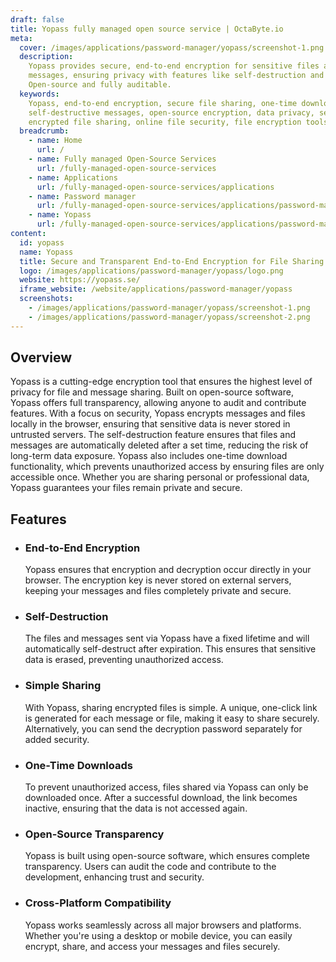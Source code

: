 ```yaml
---
draft: false
title: Yopass fully managed open source service | OctaByte.io
meta:
  cover: /images/applications/password-manager/yopass/screenshot-1.png
  description:
    Yopass provides secure, end-to-end encryption for sensitive files and
    messages, ensuring privacy with features like self-destruction and one-time downloads.
    Open-source and fully auditable.
  keywords:
    Yopass, end-to-end encryption, secure file sharing, one-time downloads,
    self-destructive messages, open-source encryption, data privacy, secure messaging,
    encrypted file sharing, online file security, file encryption tools
  breadcrumb:
    - name: Home
      url: /
    - name: Fully managed Open-Source Services
      url: /fully-managed-open-source-services
    - name: Applications
      url: /fully-managed-open-source-services/applications
    - name: Password manager
      url: /fully-managed-open-source-services/applications/password-manager
    - name: Yopass
      url: /fully-managed-open-source-services/applications/password-manager/yopass
content:
  id: yopass
  name: Yopass
  title: Secure and Transparent End-to-End Encryption for File Sharing
  logo: /images/applications/password-manager/yopass/logo.png
  website: https://yopass.se/
  iframe_website: /website/applications/password-manager/yopass
  screenshots:
    - /images/applications/password-manager/yopass/screenshot-1.png
    - /images/applications/password-manager/yopass/screenshot-2.png
---
```


## Overview

Yopass is a cutting-edge encryption tool that ensures the highest level of privacy for file and message sharing. Built on open-source software, Yopass offers full transparency, allowing anyone to audit and contribute features. With a focus on security, Yopass encrypts messages and files locally in the browser, ensuring that sensitive data is never stored in untrusted servers. The self-destruction feature ensures that files and messages are automatically deleted after a set time, reducing the risk of long-term data exposure. Yopass also includes one-time download functionality, which prevents unauthorized access by ensuring files are only accessible once. Whether you are sharing personal or professional data, Yopass guarantees your files remain private and secure.

## Features

- ### End-to-End Encryption

  Yopass ensures that encryption and decryption occur directly in your browser. The encryption key is never stored on external servers, keeping your messages and files completely private and secure.

- ### Self-Destruction

  The files and messages sent via Yopass have a fixed lifetime and will automatically self-destruct after expiration. This ensures that sensitive data is erased, preventing unauthorized access.

- ### Simple Sharing

  With Yopass, sharing encrypted files is simple. A unique, one-click link is generated for each message or file, making it easy to share securely. Alternatively, you can send the decryption password separately for added security.

- ### One-Time Downloads

  To prevent unauthorized access, files shared via Yopass can only be downloaded once. After a successful download, the link becomes inactive, ensuring that the data is not accessed again.

- ### Open-Source Transparency

  Yopass is built using open-source software, which ensures complete transparency. Users can audit the code and contribute to the development, enhancing trust and security.

- ### Cross-Platform Compatibility

  Yopass works seamlessly across all major browsers and platforms. Whether you're using a desktop or mobile device, you can easily encrypt, share, and access your messages and files securely.
